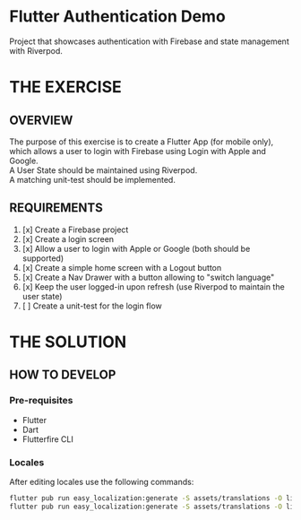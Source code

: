 # Flutter Authentication Demo

Project that showcases authentication with Firebase and state management with Riverpod.

# THE EXERCISE

## OVERVIEW

The purpose of this exercise is to create a Flutter App (for mobile only), \
which allows a user to login with Firebase using Login with Apple and Google. \
A User State should be maintained using Riverpod. \
A matching unit-test should be implemented.

## REQUIREMENTS

1. [x] Create a Firebase project
2. [x] Create a login screen
3. [x] Allow a user to login with Apple or Google (both should be supported)
4. [x] Create a simple home screen with a Logout button
5. [x] Create a Nav Drawer with a button allowing to "switch language"
6. [x] Keep the user logged-in upon refresh (use Riverpod to maintain the user state)
7. [ ] Create a unit-test for the login flow

# THE SOLUTION

## HOW TO DEVELOP

### Pre-requisites

- Flutter
- Dart
- Flutterfire CLI

### Locales

After editing locales use the following commands:

```bash
flutter pub run easy_localization:generate -S assets/translations -O lib/generated -o codegen_loader.g.dart
flutter pub run easy_localization:generate -S assets/translations -O lib/generated -f keys -o locale_keys.g.dart
```